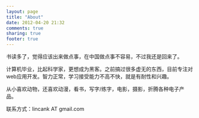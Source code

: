```yaml
---
layout: page
title: "About"
date: 2012-04-20 21:32
comments: true
sharing: true
footer: true
---
```


书读多了，觉得应该出来做点事，在中国做点事不容易，不过我还是回来了。

计算机毕业，比起科学家，更想成为黑客。之前搞过很多虚无的东西，目前专注对web应用开发。智力正常，学习接受能力不高不快，就是有耐性和兴趣。

从小喜欢动物，还喜欢动漫，看书，写字/练字，电影，摄影，折腾各种电子产品。


联系方式：lincank AT gmail.com
